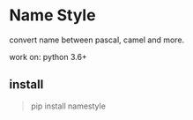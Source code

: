 # Name Style

convert name between pascal, camel and more.

work on: python 3.6+

## install

> pip install namestyle

